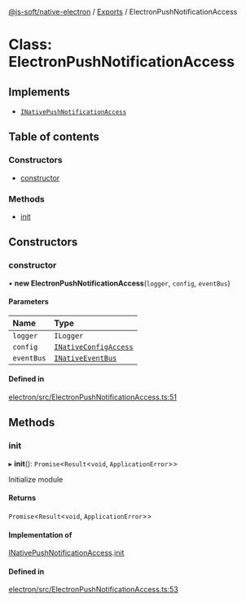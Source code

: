 [@js-soft/native-electron](../README.md) / [Exports](../modules.md) / ElectronPushNotificationAccess

# Class: ElectronPushNotificationAccess

## Implements

-   [`INativePushNotificationAccess`](../interfaces/INativePushNotificationAccess.md)

## Table of contents

### Constructors

-   [constructor](ElectronPushNotificationAccess.md#constructor)

### Methods

-   [init](ElectronPushNotificationAccess.md#init)

## Constructors

### constructor

• **new ElectronPushNotificationAccess**(`logger`, `config`, `eventBus`)

#### Parameters

| Name       | Type                                                          |
| :--------- | :------------------------------------------------------------ |
| `logger`   | `ILogger`                                                     |
| `config`   | [`INativeConfigAccess`](../interfaces/INativeConfigAccess.md) |
| `eventBus` | [`INativeEventBus`](../interfaces/INativeEventBus.md)         |

#### Defined in

[electron/src/ElectronPushNotificationAccess.ts:51](https://github.com/js-soft/ts-native-access/blob/a83212d/packages/electron/src/ElectronPushNotificationAccess.ts#L51)

## Methods

### init

▸ **init**(): `Promise`<`Result`<`void`, `ApplicationError`\>\>

Initialize module

#### Returns

`Promise`<`Result`<`void`, `ApplicationError`\>\>

#### Implementation of

[INativePushNotificationAccess](../interfaces/INativePushNotificationAccess.md).[init](../interfaces/INativePushNotificationAccess.md#init)

#### Defined in

[electron/src/ElectronPushNotificationAccess.ts:53](https://github.com/js-soft/ts-native-access/blob/a83212d/packages/electron/src/ElectronPushNotificationAccess.ts#L53)
